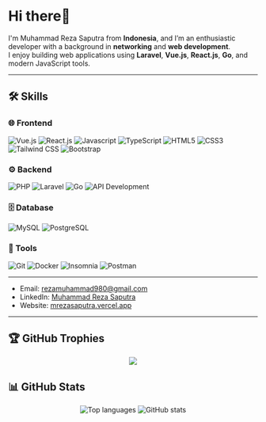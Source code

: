 # Hi there👋  


I'm Muhammad Reza Saputra from **Indonesia**, and I’m an enthusiastic developer with a background in **networking** and **web development**.  
I enjoy building web applications using **Laravel**, **Vue.js**, **React.js**, **Go**, and modern JavaScript tools.   


---

## 🛠️ Skills  

### 🌐 Frontend
![Vue.js](https://img.shields.io/badge/-Vue.js-42b883?style=for-the-badge&logo=vue.js&logoColor=white)
![React.js](https://img.shields.io/badge/-React.js-007ACC?style=for-the-badge&logo=react&logoColor=white)
![Javascript](https://img.shields.io/badge/JavaScript-323330?style=for-the-badge&logo=javascript&logoColor=F7DF1E)
![TypeScript](https://img.shields.io/badge/-TypeScript-3178C6?style=for-the-badge&logo=typescript&logoColor=white)
![HTML5](https://img.shields.io/badge/-HTML5-E34F26?style=for-the-badge&logo=html5&logoColor=white)
![CSS3](https://img.shields.io/badge/-CSS3-1572B6?style=for-the-badge&logo=css3&logoColor=white)
![Tailwind CSS](https://img.shields.io/badge/-Tailwind_CSS-38B2AC?style=for-the-badge&logo=tailwind-css&logoColor=white)
![Bootstrap](https://img.shields.io/badge/-Bootstrap-7952B3?style=for-the-badge&logo=bootstrap&logoColor=white)

### ⚙️ Backend
![PHP](https://img.shields.io/badge/-PHP-777BB4?style=for-the-badge&logo=php&logoColor=white)
![Laravel](https://img.shields.io/badge/-Laravel-FC3C3C?style=for-the-badge&logo=laravel&logoColor=white)
![Go](https://img.shields.io/badge/-Go-00ADD8?style=for-the-badge&logo=go&logoColor=white)
![API Development](https://img.shields.io/badge/-REST_API-4AB197?style=for-the-badge)

### 🗄️ Database
![MySQL](https://img.shields.io/badge/-MySQL-4479A1?style=for-the-badge&logo=mysql&logoColor=white)
![PostgreSQL](https://img.shields.io/badge/-PostgreSQL-336791?style=for-the-badge&logo=postgresql&logoColor=white)

### 🔧 Tools
![Git](https://img.shields.io/badge/-Git-F05032?style=for-the-badge&logo=git&logoColor=white)
![Docker](https://img.shields.io/badge/-Docker-2496ED?style=for-the-badge&logo=docker&logoColor=white)
![Insomnia](https://img.shields.io/badge/-Insomnia-5849BE?style=for-the-badge&logo=insomnia&logoColor=white)
![Postman](https://img.shields.io/badge/-Postman-FF6C37?style=for-the-badge&logo=postman&logoColor=white)

---

- Email: [rezamuhammad980@gmail.com](mailto:rezamuhammad980@gmail.com)  
- LinkedIn: [Muhammad Reza Saputra](https://www.linkedin.com/in/muhammad-reza-saputra-b6a81726b/)  
- Website: [mrezasaputra.vercel.app](https://mrezasaputra.vercel.app/)  

---

## 🏆 GitHub Trophies
<p align="center">
  <img src="https://github-profile-trophy.vercel.app/?username=rizheez&theme=onedark&no-frame=true&row=1&column=7" />
</p>

## 📊 GitHub Stats
<p align="center">
  <img src="https://github-readme-stats-kohl-seven-66.vercel.app/api/top-langs/?username=rizheez&layout=compact&theme=tokyonight&include_all_commits=true" alt="Top languages" />
  <img src="https://github-readme-stats-kohl-seven-66.vercel.app/api?username=rizheez&show_icons=true&theme=tokyonight&include_all_commits=true" alt="GitHub stats" />
</p>
